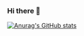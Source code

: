 ### Hi there 👋
[![Anurag's GitHub stats](https://github-readme-stats.vercel.app/api?username=viktartolstsik)](https://github.com/anuraghazra/github-readme-stats)
<!--
**ViktarTolstsik/viktartolstsik** is a ✨ _special_ ✨ repository because its `README.md` (this file) appears on your GitHub profile.

Here are some ideas to get you started:

- 🔭 I’m currently working on ...
- 🌱 I’m currently learning ...
- 👯 I’m looking to collaborate on ...
- 🤔 I’m looking for help with ...
- 💬 Ask me about ...
- 📫 How to reach me: ...
- 😄 Pronouns: ...
- ⚡ Fun fact: ...
-->
